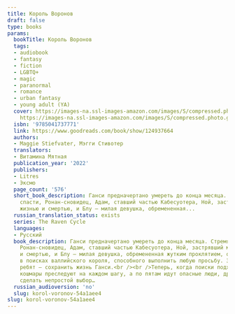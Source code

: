 ```yaml
---
title: Король Воронов
draft: false
type: books
params:
  bookTitle: Король Воронов
  tags:
  - audiobook
  - fantasy
  - fiction
  - LGBTQ+
  - magic
  - paranormal
  - romance
  - urban fantasy
  - young adult (YA)
  cover: https://images-na.ssl-images-amazon.com/images/S/compressed.photo.goodreads.com/books/1477103790i/17378527.jpg,
    https://images-na.ssl-images-amazon.com/images/S/compressed.photo.goodreads.com/books/1680395146i/124937664.jpg
  isbn: '9785041737771'
  link: https://www.goodreads.com/book/show/124937664
  authors:
  - Maggie Stiefvater, Мэгги Стивотер
  translators:
  - Витамина Мятная
  publication_year: '2022'
  publishers:
  - Litres
  - Эксмо
  page_count: '576'
  short_book_description: Ганси предначертано умереть до конца месяца. Стремясь его
    спасти, Ронан-сновидец, Адам, ставший частью Кабесуотера, Ной, застрявший между
    жизнью и смертью, и Блу – милая девушка, обремененная...
  russian_translation_status: exists
  series: The Raven Cycle
  languages:
  - Русский
  book_description: Ганси предначертано умереть до конца месяца. Стремясь его спасти,
    Ронан-сновидец, Адам, ставший частью Кабесуотера, Ной, застрявший между жизнью
    и смертью, и Блу – милая девушка, обремененная жутким проклятием, объединяются
    в поисках валлийского короля, способного выполнить любую просьбу. Заветное желание
    ребят – сохранить жизнь Ганси.<br /><br />Теперь, когда поиски подходят к концу,
    кошмары преследуют на каждом шагу, а по пятам идут опасные люди, друзьям предстоит
    сделать непростой выбор…
  russian_audioversion: 'no'
  slug: korol-voronov-54a1aee4
slug: korol-voronov-54a1aee4
---
```

